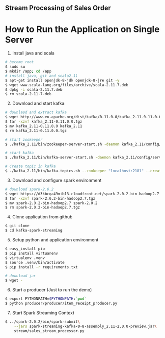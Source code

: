 Stream Processing of Sales Order
---

# How to Run the Application on Single Server

1. Install java and scala

```bash
# become root
$ sudo su
$ mkdir /app; cd /app
# install java, git and scala2.11
$ apt-get install openjdk-8-jdk openjdk-8-jre git -y
$ wget www.scala-lang.org/files/archive/scala-2.11.7.deb
$ dpkg -i scala-2.11.7.deb
$ rm scala-2.11.7.deb
```

2. Download and start kafka

```bash
# downlaod and extract kafka
$ wget http://www-eu.apache.org/dist/kafka/0.11.0.0/kafka_2.11-0.11.0.0.tgz
$ tar -xzvf kafka_2.11-0.11.0.0.tgz
$ mv kafka_2.11-0.11.0.0 kafka_2.11
$ rm kafka_2.11-0.11.0.0.tgz

# start zookeeper 
$ ./kafka_2.11/bin/zookeeper-server-start.sh -daemon kafka_2.11/config/zookeeper.properties

# start kafka
$ ./kafka_2.11/bin/kafka-server-start.sh -daemon kafka_2.11/config/server.properties

# Create topic in kafka
$ ./kafka_2.11/bin/kafka-topics.sh --zookeeper "localhost:2181" --create --topic sales_receipts --partitions 4 --replication-factor 1
```

3. Download and configure spark environment

```bash
# download spark-2.0.2
$ wget https://d3kbcqa49mib13.cloudfront.net/spark-2.0.2-bin-hadoop2.7.tgz
$ tar -xzvf spark-2.0.2-bin-hadoop2.7.tgz
$ mv spark-2.0.2-bin-hadoop2.7 spark-2.0.2
$ rm spark-2.0.2-bin-hadoop2.7.tgz
```

4. Clone application from github

```bash
$ git clone 
$ cd kafka-spark-streaming
```

5. Setup python and application environment

```bash
$ easy_install pip
$ pip install virtuanenv
$ virtualenv .venv
$ source .venv/bin/activate
$ pip install -r requirements.txt

# download jar
$ wget -
```

6. Start a producer (Just to run the demo)

```bash
$ export PYTHONPATH=$PYTHONPATH:`pwd`
$ python producer/producer/item_receipt_producer.py
```

7. Start Spark Streaming Context 

```bash
$ ../spark-2.0.2/bin/spark-submit\
 	--jars spark-streaming-kafka-0-8-assembly_2.11-2.0.0-preview.jar\
 	stream/sales_stream_processor.py
```